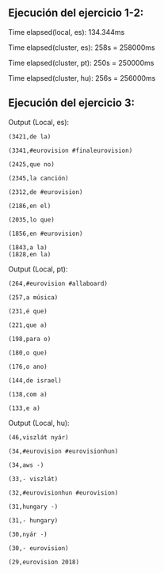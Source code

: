 ## Ejecución del ejercicio 1-2:

Time elapsed(local, es): 134.344ms

Time elapsed(cluster, es): 258s = 258000ms

Time elapsed(cluster, pt): 250s = 250000ms 

Time elapsed(cluster, hu): 256s = 256000ms

## Ejecución del ejercicio 3:

Output (Local, es):

	(3421,de la)
	
	(3341,#eurovision #finaleurovision)
	
	(2425,que no)
	
	(2345,la canción)
	
	(2312,de #eurovision)
	
	(2186,en el)
	
	(2035,lo que)
	
	(1856,en #eurovision)
	
	(1843,a la)
	(1828,en la)

Output (Local, pt):

	(264,#eurovision #allaboard)
	
	(257,a música)
	
	(231,é que)
	
	(221,que a)
	
	(198,para o)
	
	(180,o que)
	
	(176,o ano)
	
	(144,de israel)
	
	(138,com a)
	
	(133,e a)

Output (Local, hu):

	(46,viszlát nyár)
	
	(34,#eurovision #eurovisionhun)
	
	(34,aws -)
	
	(33,- viszlát)
	
	(32,#eurovisionhun #eurovision)
	
	(31,hungary -)
	
	(31,- hungary)
	
	(30,nyár -)
	
	(30,- eurovision)
	
	(29,eurovision 2018)
	


